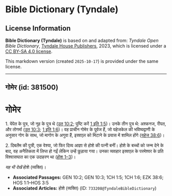 # Bible Dictionary (Tyndale)

## License Information

**Bible Dictionary (Tyndale)** is based on and adapted from: _Tyndale Open Bible Dictionary_, [Tyndale House Publishers](https://tyndaleopenresources.com/), 2023, which is licensed under a [CC BY-SA 4.0 license](https://creativecommons.org/licenses/by-sa/4.0/legalcode.en).

This markdown version (created `2025-10-17`) is provided under the same license.



--------------------------------

## गोमेर (id: 381500)

गोमेर
=====

1\. येपेत के पुत्र, जो नूह के पुत्र थे ([उत् 10:2](https://ref.ly/Gen10:2); पुष्टि करें [1 इति 1:5](https://ref.ly/1Chr1:5))। उनके तीन पुत्र थे: अश्कनज, रीपत, और तोगर्मा ([उत् 10:3](https://ref.ly/Gen10:3); [1 इति 1:6](https://ref.ly/1Chr1:6))। वह प्राचीन गोमेर के पूर्वज हैं, जो यहेजकेल की भविष्यद्वाणी के अनुसार गोग के साथ, जो मागोग के अगुवा हैं, इस्राएल को मिटाने के प्रयास में शामिल होंगे ([यहेज 38:6](https://ref.ly/Ezek38:6))।

2\. दिबलैम की पुत्री, एक वेश्या, जो फिर दिव्य आज्ञा से होशे की पत्नी बनीं। होशे के बच्चों को जन्म देने के बाद, वह अनैतिकता में लिप्त हो गईं लेकिन उन्हें छुड़ाया गया। उनका व्यवहार इस्राएल के परमेश्वर के प्रति विश्वासघात का एक उदाहरण था ([होश 1–3](https://ref.ly/Hos1:1-Hos3:5))। 

*यह भी देखें* होशे (व्यक्ति)।

* **Associated Passages:** GEN 10:2; GEN 10:3; 1CH 1:5; 1CH 1:6; EZK 38:6; HOS 1:1–HOS 3:5
* **Associated Articles:** होशे (व्यक्ति) (ID: `733208@TyndaleBibleDictionary`)

